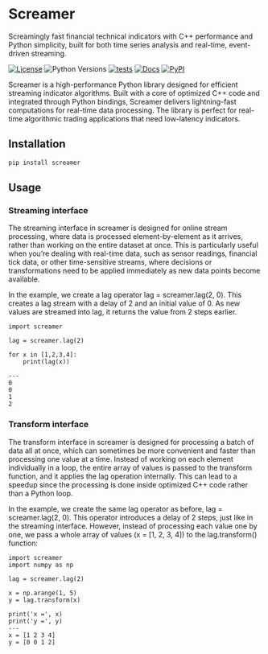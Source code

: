 # Screamer

Screamingly fast financial technical indicators with C++ performance and Python simplicity, built for both time series analysis and real-time, event-driven streaming.

[![License](https://img.shields.io/pypi/l/screamer?color=#28A745)](https://github.com/quantfinlib/screamer/blob/main/LICENSE)
![Python Versions](https://img.shields.io/pypi/pyversions/screamer)
[![tests](https://github.com/quantfinlib/screamer/actions/workflows/test.yml/badge.svg)](https://github.com/quantfinlib/screamer/actions/workflows/test.yml)
[![Docs](https://readthedocs.org/projects/screamer/badge/?version=latest)](https://screamer.readthedocs.io/en/latest/?badge=latest) 
[![PyPI](https://img.shields.io/pypi/v/screamer)](https://pypi.org/project/screamer/)

Screamer is a high-performance Python library designed for efficient streaming indicator algorithms. Built with a core of optimized C++ code and integrated through Python bindings, Screamer delivers lightning-fast computations for real-time data processing. The library is perfect for real-time algorithmic trading applications that need low-latency indicators.

## Installation

```bash
pip install screamer
```

## Usage

### Streaming interface 

The streaming interface in screamer is designed for online stream processing, where data is processed element-by-element as it arrives, rather than working on the entire dataset at once. This is particularly useful when you’re dealing with real-time data, such as sensor readings, financial tick data, or other time-sensitive streams, where decisions or transformations need to be applied immediately as new data points become available.

In the example, we create a lag operator lag = screamer.lag(2, 0). This creates a lag stream with a delay of 2 and an initial value of 0. As new values are streamed into lag, it returns the value from 2 steps earlier.

```
import screamer

lag = screamer.lag(2)

for x in [1,2,3,4]:
    print(lag(x))

---
0
0
1
2
```

### Transform interface

The transform interface in screamer is designed for processing a batch of data all at once, which can sometimes be more convenient and faster than processing one value at a time. Instead of working on each element individually in a loop, the entire array of values is passed to the transform function, and it applies the lag operation internally. This can lead to a speedup since the processing is done inside optimized C++ code rather than a Python loop.

In the example, we create the same lag operator as before, lag = screamer.lag(2, 0). This operator introduces a delay of 2 steps, just like in the streaming interface. However, instead of processing each value one by one, we pass a whole array of values (x = [1, 2, 3, 4]) to the lag.transform() function:

```
import screamer
import numpy as np

lag = screamer.lag(2)

x = np.arange(1, 5)
y = lag.transform(x)

print('x =', x)
print('y =', y)
---
x = [1 2 3 4]
y = [0 0 1 2]
```
